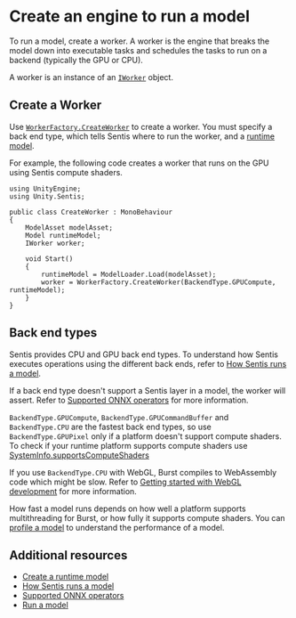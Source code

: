 # Create an engine to run a model

To run a model, create a worker. A worker is the engine that breaks the model down into executable tasks and schedules the tasks to run on a backend (typically the GPU or CPU).

A worker is an instance of an [`IWorker`](xref:Unity.Sentis.IWorker) object.

## Create a Worker

Use [`WorkerFactory.CreateWorker`](xref:Unity.Sentis.ModelAssetExtensions.CreateWorker(Unity.Sentis.ModelAsset,Unity.Sentis.DeviceType,System.Boolean)) to create a worker. You must specify a back end type, which tells Sentis where to run the worker, and a [runtime model](import-a-model-file.md#create-a-runtime-model).

For example, the following code creates a worker that runs on the GPU using Sentis compute shaders.

```
using UnityEngine;
using Unity.Sentis;

public class CreateWorker : MonoBehaviour
{
    ModelAsset modelAsset;
    Model runtimeModel;
    IWorker worker;
    
    void Start()
    {
        runtimeModel = ModelLoader.Load(modelAsset);
        worker = WorkerFactory.CreateWorker(BackendType.GPUCompute, runtimeModel);
    }
}
```

## Back end types

Sentis provides CPU and GPU back end types. To understand how Sentis executes operations using the different back ends, refer to [How Sentis runs a model](how-sentis-runs-a-model.md).

If a back end type doesn't support a Sentis layer in a model, the worker will assert. Refer to [Supported ONNX operators](supported-operators.md) for more information.

`BackendType.GPUCompute`, `BackendType.GPUCommandBuffer` and `BackendType.CPU` are the fastest back end types, so use `BackendType.GPUPixel` only if a platform doesn't support compute shaders. To check if your runtime platform supports compute shaders use [SystemInfo.supportsComputeShaders](https://docs.unity3d.com/2023.2/Documentation/ScriptReference/SystemInfo-supportsComputeShaders.html)

If you use `BackendType.CPU` with WebGL, Burst compiles to WebAssembly code which might be slow. Refer to [Getting started with WebGL development](https://docs.unity3d.com/Documentation/Manual/webgl-gettingstarted.html) for more information.

How fast a model runs depends on how well a platform supports multithreading for Burst, or how fully it supports compute shaders. You can [profile a model](profile-a-model.md) to understand the performance of a model.

## Additional resources

- [Create a runtime model](import-a-model-file.md#create-a-runtime-model)
- [How Sentis runs a model](how-sentis-runs-a-model.md)
- [Supported ONNX operators](supported-operators.md)
- [Run a model](run-a-model.md)
